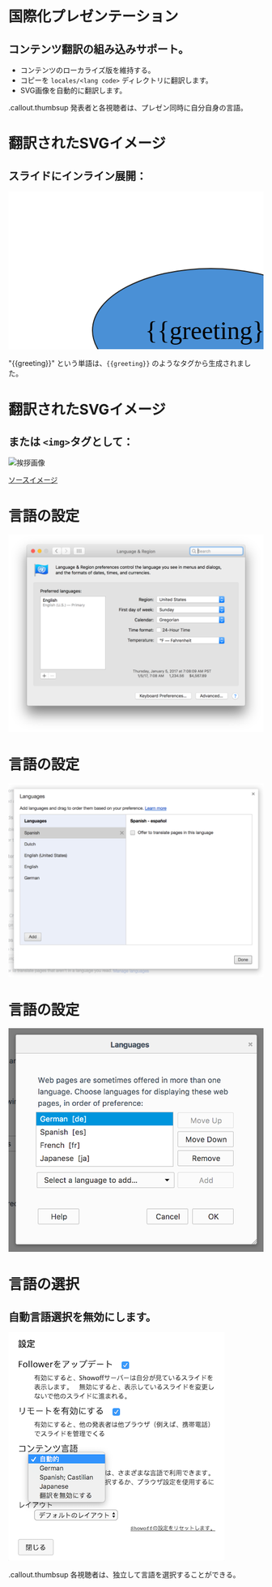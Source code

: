 <!SLIDE >
# 国際化プレゼンテーション
## コンテンツ翻訳の組み込みサポート。

* コンテンツのローカライズ版を維持する。
* コピーを `locales/<lang code>` ディレクトリに翻訳します。
* SVG画像を自動的に翻訳します。 

.callout.thumbsup 発表者と各視聴者は、プレゼン同時に自分自身の言語。

<!SLIDE >
# 翻訳されたSVGイメージ
## スライドにインライン展開：

<svg xmlns="http://www.w3.org/2000/svg" xmlns:se="http://svg-edit.googlecode.com" xmlns:xlink="http://www.w3.org/1999/xlink" xmlns:dc="http://purl.org/dc/elements/1.1/" xmlns:cc="http://creativecommons.org/ns#" xmlns:rdf="http://www.w3.org/1999/02/22-rdf-syntax-ns#" xmlns:inkscape="http://www.inkscape.org/namespaces/inkscape" width="777" height="480" style="">                                    <title>my vector image</title>                                    <!-- Created with Vector Paint - http://www.vectorpaint.yaks.com/ https://chrome.google.com/webstore/detail/hnbpdiengicdefcjecjbnjnoifekhgdo -->                                    <rect id="backgroundrect" width="100%" height="100%" x="0" y="0" fill="#FFFFFF" stroke="none"/>                                <g class="currentLayer" style=""><title>Layer 1</title><path fill="#4a90d6" fill-opacity="1" stroke="#222222" stroke-opacity="1" stroke-width="2" stroke-dasharray="none" stroke-linejoin="round" stroke-linecap="butt" stroke-dashoffset="" fill-rule="nonzero" opacity="1" marker-start="" marker-mid="" marker-end="" d="M166,274 C166,206.5966850828729 270.7182320441989,152 400,152 C529.2817679558011,152 634,206.5966850828729 634,274 C634,341.4033149171271 529.2817679558011,396 400,396 C270.7182320441989,396 166,341.4033149171271 166,274 Z" id="manual" class=""/><foreignObject fill="#4a90d6" stroke="#222222" stroke-width="2" stroke-linejoin="round" stroke-dashoffset="" fill-rule="nonzero" font-size="50" font-family="Georgia, serif" letter-spacing="0" word-spacing="0" marker-start="" marker-mid="" marker-end="" id="svg_4" x="178.59631897327733" y="245.26605185495708" width="443.1192879066458" height="59.54128727733341" style="color: rgb(0, 0, 0); text-align: center;" class="" transform=""><text xmlns="http://www.w3.org/1999/xhtml" style="border: none;outline: none;font-size: inherit;line-height: 1em;padding:0;margin:0;">{{greeting}}</text></foreignObject></g></svg>

"<span class="translate">{{greeting}}</span>" という単語は、`{{greeting}}` のようなタグから生成されました。

<!SLIDE>
# 翻訳されたSVGイメージ
## または `<img>`タグとして：

![挨拶画像](../_images/translation_demo.svg)

[ソースイメージ](http://localhost:9090/image//_images/translation_demo.svg)

<!SLIDE >
# 言語の設定

![Safari Language Setting](../_images/languages_safari.png)

<!SLIDE >
# 言語の設定

![Chrome Language Setting](../_images/languages_chrome.png)

<!SLIDE >
# 言語の設定

![Firefox Language Setting](../_images/languages_firefox.png)

<!SLIDE >
# 言語の選択
## 自動言語選択を無効にします。

![Presenter](../_images/languages_selector.png)

.callout.thumbsup 各視聴者は、独立して言語を選択することができる。
